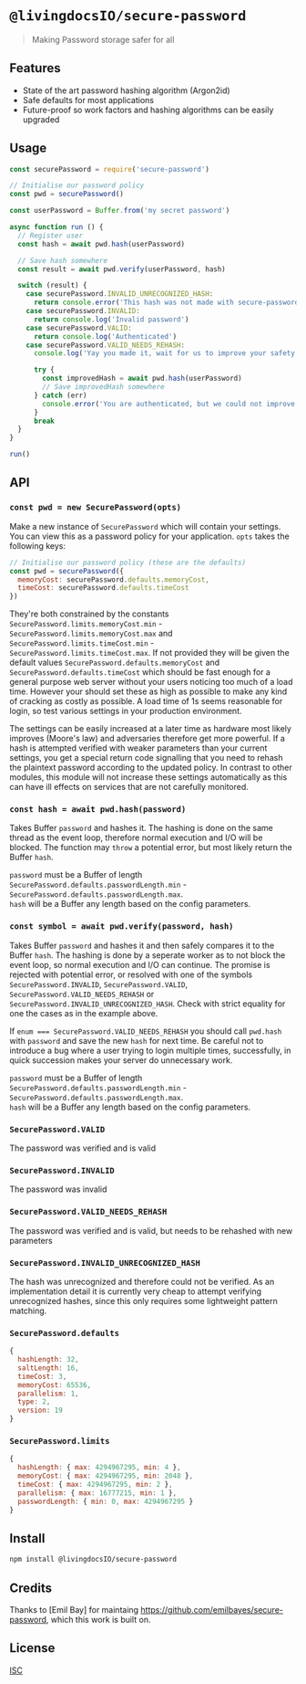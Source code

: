 # `@livingdocsIO/secure-password`

> Making Password storage safer for all

## Features

- State of the art password hashing algorithm (Argon2id)
- Safe defaults for most applications
- Future-proof so work factors and hashing algorithms can be easily upgraded

## Usage

```js
const securePassword = require('secure-password')

// Initialise our password policy
const pwd = securePassword()

const userPassword = Buffer.from('my secret password')

async function run () {
  // Register user
  const hash = await pwd.hash(userPassword)

  // Save hash somewhere
  const result = await pwd.verify(userPassword, hash)

  switch (result) {
    case securePassword.INVALID_UNRECOGNIZED_HASH:
      return console.error('This hash was not made with secure-password. Attempt legacy algorithm')
    case securePassword.INVALID:
      return console.log('Invalid password')
    case securePassword.VALID:
      return console.log('Authenticated')
    case securePassword.VALID_NEEDS_REHASH:
      console.log('Yay you made it, wait for us to improve your safety')

      try {
        const improvedHash = await pwd.hash(userPassword)
        // Save improvedHash somewhere
      } catch (err)
        console.error('You are authenticated, but we could not improve your safety this time around')
      }
      break
  }
}

run()
```

## API

### `const pwd = new SecurePassword(opts)`

Make a new instance of `SecurePassword` which will contain your settings. You
can view this as a password policy for your application. `opts` takes the
following keys:

```js
// Initialise our password policy (these are the defaults)
const pwd = securePassword({
  memoryCost: securePassword.defaults.memoryCost,
  timeCost: securePassword.defaults.timeCost
})
```

They're both constrained by the constants `SecurePassword.limits.memoryCost.min` -
 `SecurePassword.limits.memoryCost.max` and
`SecurePassword.limits.timeCost.min` - `SecurePassword.limits.timeCost.max`. If not provided
they will be given the default values `SecurePassword.defaults.memoryCost` and
`SecurePassword.defaults.timeCost` which should be fast enough for a general
purpose web server without your users noticing too much of a load time. However
your should set these as high as possible to make any kind of cracking as costly
as possible. A load time of 1s seems reasonable for login, so test various
settings in your production environment.

The settings can be easily increased at a later time as hardware most likely
improves (Moore's law) and adversaries therefore get more powerful. If a hash is
attempted verified with weaker parameters than your current settings, you get a
special return code signalling that you need to rehash the plaintext password
according to the updated policy. In contrast to other modules, this module will
not increase these settings automatically as this can have ill effects on
services that are not carefully monitored.

### `const hash = await pwd.hash(password)`

Takes Buffer `password` and hashes it. The hashing is done on the same thread as
the event loop, therefore normal execution and I/O will be blocked.
The function may `throw` a potential error, but most likely return
the Buffer `hash`.

`password` must be a Buffer of length `SecurePassword.defaults.passwordLength.min` - `SecurePassword.defaults.passwordLength.max`.  
`hash` will be a Buffer any length based on the config parameters.

### `const symbol = await pwd.verify(password, hash)`

Takes Buffer `password` and hashes it and then safely compares it to the
Buffer `hash`. The hashing is done by a seperate worker as to not block the
event loop, so normal execution and I/O can continue.
The promise is rejected with potential error, or resolved with one of the symbols
`SecurePassword.INVALID`, `SecurePassword.VALID`, `SecurePassword.VALID_NEEDS_REHASH` or `SecurePassword.INVALID_UNRECOGNIZED_HASH`.
Check with strict equality for one the cases as in the example above.

If `enum === SecurePassword.VALID_NEEDS_REHASH` you should call `pwd.hash` with
`password` and save the new `hash` for next time. Be careful not to introduce a
bug where a user trying to login multiple times, successfully, in quick succession
makes your server do unnecessary work.

`password` must be a Buffer of length `SecurePassword.defaults.passwordLength.min` - `SecurePassword.defaults.passwordLength.max`.  
`hash` will be a Buffer any length based on the config parameters.

### `SecurePassword.VALID`

The password was verified and is valid

### `SecurePassword.INVALID`

The password was invalid

### `SecurePassword.VALID_NEEDS_REHASH`

The password was verified and is valid, but needs to be rehashed with new
parameters

### `SecurePassword.INVALID_UNRECOGNIZED_HASH`

The hash was unrecognized and therefore could not be verified.
As an implementation detail it is currently very cheap to attempt verifying
unrecognized hashes, since this only requires some lightweight pattern matching.

### `SecurePassword.defaults`

```js
{
  hashLength: 32,
  saltLength: 16,
  timeCost: 3,
  memoryCost: 65536,
  parallelism: 1,
  type: 2,
  version: 19
}
```
### `SecurePassword.limits`

```js
{
  hashLength: { max: 4294967295, min: 4 },
  memoryCost: { max: 4294967295, min: 2048 },
  timeCost: { max: 4294967295, min: 2 },
  parallelism: { max: 16777215, min: 1 },
  passwordLength: { min: 0, max: 4294967295 }
}
```

## Install

```sh
npm install @livingdocsIO/secure-password
```

## Credits

Thanks to [Emil Bay] for maintaing https://github.com/emilbayes/secure-password, which this work is built on.

## License

[ISC](LICENSE.md)
